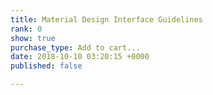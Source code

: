 ```yaml
---
title: Material Design Interface Guidelines
rank: 0
show: true
purchase_type: Add to cart...
date: 2018-10-10 03:20:15 +0000
published: false

---
```


